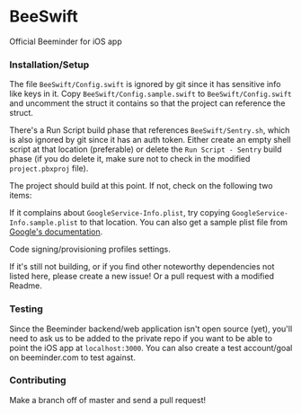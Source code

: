 # BeeSwift
Official Beeminder for iOS app

### Installation/Setup
The file `BeeSwift/Config.swift` is ignored by git since it has sensitive info like keys in it. Copy `BeeSwift/Config.sample.swift` to `BeeSwift/Config.swift` and uncomment the struct it contains so that the project can reference the struct.

There's a Run Script build phase that references `BeeSwift/Sentry.sh`, which is also ignored by git since it has an auth token. Either create an empty shell script at that location (preferable) or delete the `Run Script - Sentry` build phase (if you do delete it, make sure not to check in the modified `project.pbxproj` file).

The project should build at this point. If not, check on the following two items:

If it complains about `GoogleService-Info.plist`, try copying `GoogleService-Info.sample.plist` to that location. You can also get a sample plist file from [Google's documentation](https://developers.google.com/identity/sign-in/ios/start-integrating).

Code signing/provisioning profiles settings.

If it's still not building, or if you find other noteworthy dependencies not listed here, please create a new issue! Or a pull request with a modified Readme. 

### Testing

Since the Beeminder backend/web application isn't open source (yet), you'll need to ask us to be added to the private repo if you want to be able to point the iOS app at `localhost:3000`. You can also create a test account/goal on beeminder.com to test against.

### Contributing

Make a branch off of master and send a pull request!
